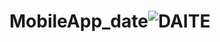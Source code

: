 # MobileApp_date![DAITE](https://github.com/user-attachments/assets/8ccb903d-5f3b-4233-b9a9-e3a1a049007c)
